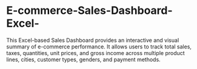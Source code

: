 # E-commerce-Sales-Dashboard-Excel-
This Excel-based Sales Dashboard provides an interactive and visual summary of e-commerce performance. It allows users to track total sales, taxes, quantities, unit prices, and gross income across multiple product lines, cities, customer types, genders, and payment methods.
